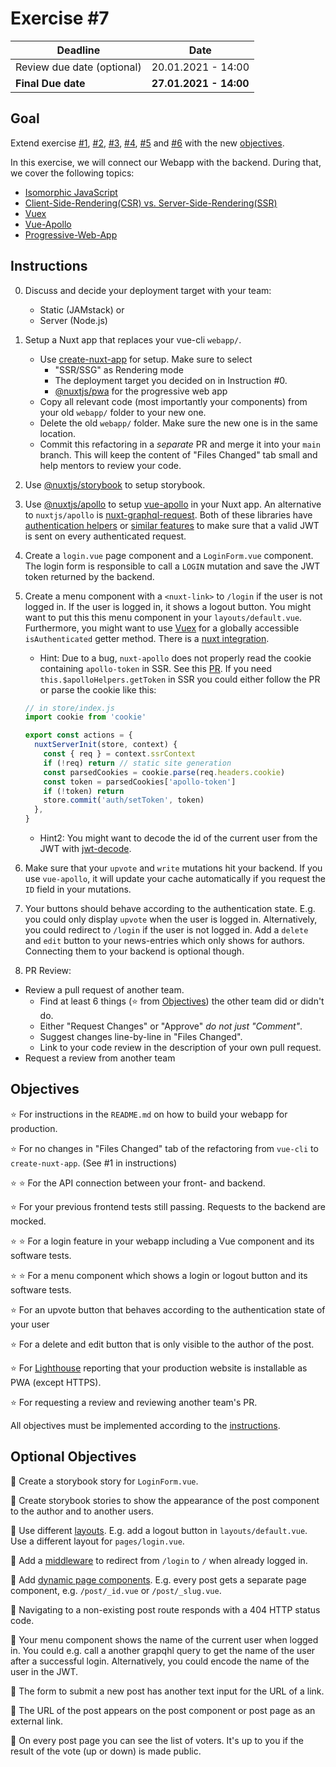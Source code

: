 # Exercise #7

| Deadline                   | Date                   |
| -------------------------- | ---------------------- |
| Review due date (optional) | 20.01.2021 - 14:00     |
| **Final Due date**         | **27.01.2021 - 14:00** |

## Goal

Extend exercise [#1](../1), [#2](../2), [#3](../3), [#4](../4), [#5](../5) and
[#6](../6) with the new [objectives](#objectives).

In this exercise, we will connect our Webapp with the backend. During that, we cover the following topics:
* [Isomorphic JavaScript](https://en.wikipedia.org/wiki/Isomorphic_JavaScript)
* [Client-Side-Rendering(CSR) vs. Server-Side-Rendering(SSR)](https://developers.google.com/web/updates/2019/02/rendering-on-the-web)
* [Vuex](https://vuex.vuejs.org/)
* [Vue-Apollo](https://apollo.vuejs.org/)
* [Progressive-Web-App](https://web.dev/progressive-web-apps/)

## Instructions

0. Discuss and decide your deployment target with your team:
   * Static (JAMstack) or
   * Server (Node.js)

1. Setup a Nuxt app that replaces your vue-cli `webapp/`.
   * Use [create-nuxt-app](https://nuxtjs.org/docs/2.x/get-started/installation#using-create-nuxt-app)
   for setup. Make sure to select 
      * "SSR/SSG" as Rendering mode
      * The deployment target you decided on in Instruction #0.
      * [@nuxtjs/pwa](https://pwa.nuxtjs.org/) for the progressive web app
   * Copy all relevant code (most importantly your components) from your old `webapp/` folder to your new one. 
   * Delete the old `webapp/` folder. Make sure the new one is in the same location.
   * Commit this refactoring in a *separate* PR and merge it into your `main` branch. This will keep the content of "Files Changed" tab
   small and help mentors to review your code.

2. Use [@nuxtjs/storybook](https://storybook.nuxtjs.org/) to
   setup storybook.

3. Use [@nuxtjs/apollo](https://github.com/nuxt-community/apollo-module) to
   setup [vue-apollo](https://github.com/vuejs/vue-apollo) in your Nuxt app. An
   alternative to `nuxtjs/apollo` is
   [nuxt-graphql-request](https://github.com/Gomah/nuxt-graphql-request). Both
   of these libraries have
   [authentication helpers](https://github.com/nuxt-community/apollo-module#authentication)
   or [similar features](https://github.com/Gomah/nuxt-graphql-request#authentication-via-http-header)
   to make sure that a valid JWT is sent on every authenticated request.

4. Create a `login.vue` page component and a `LoginForm.vue` component. The
   login form is responsible to call a `LOGIN` mutation and save the JWT token
   returned by the backend.

5. Create a menu component with a `<nuxt-link>` to `/login` if the user is
   not logged in. If the user is logged in, it shows a logout button. You might
   want to put this this menu component in your `layouts/default.vue`.
   Furthermore, you might want to use [Vuex](https://vuex.vuejs.org/) for a
   globally accessible `isAuthenticated` getter method. There is a [nuxt integration](https://nuxtjs.org/docs/2.x/directory-structure/store).

   * Hint: Due to a bug, `nuxt-apollo` does not properly read the cookie containing `apollo-token` in SSR. See this [PR](https://github.com/nuxt-community/apollo-module/pull/358). If you need `this.$apolloHelpers.getToken` in SSR you could either follow the PR or parse the cookie like this:
   ```js
   // in store/index.js
   import cookie from 'cookie'

   export const actions = {
     nuxtServerInit(store, context) {
       const { req } = context.ssrContext
       if (!req) return // static site generation
       const parsedCookies = cookie.parse(req.headers.cookie)
       const token = parsedCookies['apollo-token']
       if (!token) return
       store.commit('auth/setToken', token)
     },
   }
   ```
   * Hint2: You might want to decode the id of the current user from the JWT with [jwt-decode](https://github.com/auth0/jwt-decode).

6. Make sure that your `upvote` and `write` mutations hit
   your backend. If you use `vue-apollo`, it will update your cache
   automatically if you request the `ID` field in your mutations. 
   

7. Your buttons should behave according to the authentication state. E.g. you
   could only display `upvote` when the user is logged in. Alternatively,
   you could redirect to `/login` if the user is not logged in.
   Add a `delete` and `edit` button to your news-entries which only shows for authors.
   Connecting them to your backend is optional though.

8. PR Review:
  * Review a pull request of another team.
    * Find at least 6 things (:star: from [Objectives](#objectives)) the other
    team did or didn't do.
    * Either "Request Changes" or "Approve" *do not just "Comment"*.
    * Suggest changes line-by-line in "Files Changed".
    * Link to your code review in the description of your own pull request.
  * Request a review from another team

## Objectives

:star: For instructions in the `README.md` on how to build your webapp for production.

:star: For no changes in "Files Changed" tab of the refactoring from `vue-cli` to `create-nuxt-app`. (See #1 in instructions)

:star: :star: For the API connection between your front- and backend.

:star: For your previous frontend tests still passing. Requests to the backend are mocked.

:star: :star: For a login feature in your webapp including a Vue component and its software tests.

:star: :star: For a menu component which shows a login or logout button and its software tests.

:star: For an upvote button that behaves according to the authentication state of your user

:star: For a delete and edit button that is only visible to the author of the post.

:star: For [Lighthouse](https://developers.google.com/web/tools/lighthouse) reporting that your production website is installable as PWA (except HTTPS).

:star: For requesting a review and reviewing another team's PR.

All objectives must be implemented according to the [instructions](#instructions).

## Optional Objectives

:rocket: Create a storybook story for `LoginForm.vue`.

:rocket: Create storybook stories to show the appearance of the post component to the author and to another users.

:rocket: Use different [layouts](https://nuxtjs.org/docs/2.x/directory-structure/layouts). E.g. add a logout button in `layouts/default.vue`. Use a different layout for `pages/login.vue`.

:rocket: Add a [middleware](https://nuxtjs.org/docs/2.x/directory-structure/middleware) to redirect from `/login` to `/` when already logged in.

:rocket: Add [dynamic page components](https://nuxtjs.org/examples/routing-dynamic-pages/). E.g. every post gets a separate page component, e.g. `/post/_id.vue` or `/post/_slug.vue`.

:rocket: Navigating to a non-existing post route responds with a 404 HTTP status code.

:rocket: Your menu component shows the name of the current user when logged in. You could e.g. call a another grapqhl query to get the name of the user after a successful login. Alternatively, you could encode the name of the user in the JWT.

:rocket: The form to submit a new post has another text input for the URL of a link.

:rocket: The URL of the post appears on the post component or post page as an external link.

:rocket: On every post page you can see the list of voters. It's up to you if the result of the vote (up or down) is made public.
